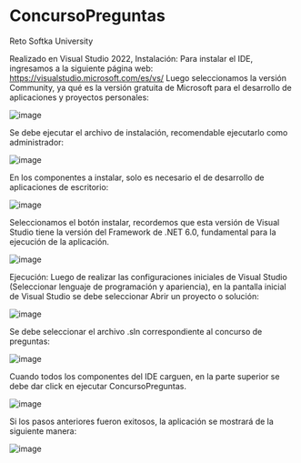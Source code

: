 # ConcursoPreguntas
Reto Softka University

Realizado en Visual Studio 2022,
Instalación:
Para instalar el IDE, ingresamos a la siguiente página web:
https://visualstudio.microsoft.com/es/vs/ 
Luego seleccionamos la versión Community, ya qué es la versión gratuita de Microsoft para el desarrollo de aplicaciones y proyectos personales:

![image](https://user-images.githubusercontent.com/98608879/168444756-c31b142e-5880-41bd-8fbc-6cc1cb231641.png)

Se debe ejecutar el archivo de instalación, recomendable ejecutarlo como administrador:

![image](https://user-images.githubusercontent.com/98608879/168444772-f45493b6-b070-4b5e-be0f-bc71a5e96ebe.png)

En los componentes a instalar, solo es necesario el de desarrollo de aplicaciones de escritorio:

![image](https://user-images.githubusercontent.com/98608879/168444783-c8d401d2-7087-4548-8311-8f09c9678249.png)

Seleccionamos el botón instalar, recordemos que esta versión de Visual Studio tiene la versión del Framework de .NET 6.0, fundamental para la ejecución de la aplicación.

![image](https://user-images.githubusercontent.com/98608879/168444792-cf29f6e4-aee2-4c13-9dcc-b3e328ccc8e5.png)

Ejecución:
Luego de realizar las configuraciones iniciales de Visual Studio (Seleccionar lenguaje de programación y apariencia), en la pantalla inicial de Visual Studio se debe seleccionar Abrir un proyecto o solución: 

![image](https://user-images.githubusercontent.com/98608879/168444798-40e823a5-b408-480f-8fbb-eb9fccb94f8b.png)

Se debe seleccionar el archivo .sln correspondiente al concurso de preguntas:

![image](https://user-images.githubusercontent.com/98608879/168444805-12bbf2af-7874-45ab-8f57-af169005f4d2.png)

Cuando todos los componentes del IDE carguen, en la parte superior se debe dar click en ejecutar ConcursoPreguntas.

![image](https://user-images.githubusercontent.com/98608879/168444808-883146b5-d2cd-4f9d-85c3-88dc8eb62ad8.png)

Si los pasos anteriores fueron exitosos, la aplicación se mostrará de la siguiente manera:

![image](https://user-images.githubusercontent.com/98608879/168444813-98d5d0ec-4756-45ca-aa6d-a567a6fe7012.png)



